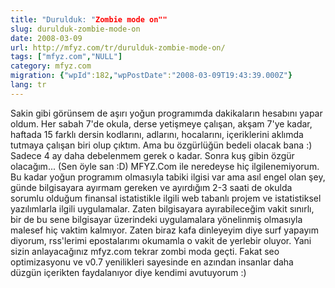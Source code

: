 ```yaml
---
title: "Durulduk: "Zombie mode on""
slug: durulduk-zombie-mode-on
date: 2008-03-09
url: http://mfyz.com/tr/durulduk-zombie-mode-on/
tags: ["mfyz.com","NULL"]
category: mfyz.com
migration: {"wpId":182,"wpPostDate":"2008-03-09T19:43:39.000Z"}
lang: tr
---
```


Sakin gibi görünsem de aşırı yoğun programımda dakikaların hesabını yapar oldum. Her sabah 7'de okula, derse yetişmeye çalışan, akşam 7'ye kadar, haftada 15 farklı dersin kodlarını, adlarını, hocalarını, içeriklerini aklımda tutmaya çalışan biri olup çıktım. Ama bu özgürlüğün bedeli olacak bana :) Sadece 4 ay daha debelenmem gerek o kadar. Sonra kuş gibin özgür olacağım... (Sen öyle san :D) MFYZ.Com ile neredeyse hiç ilgilenemiyorum. Bu kadar yoğun programım olmasıyla tabiki ilgisi var ama asıl engel olan şey, günde bilgisayara ayırmam gereken ve ayırdığım 2-3 saati de okulda sorumlu olduğum finansal istatistikle ilgili web tabanlı projem ve istatistiksel yazılımlarla ilgili uygulamalar. Zaten bilgisayara ayırabileceğim vakit sınırlı, bir de bu sene bilgisayar üzerindeki uygulamalara yönelinmiş olmasıyla malesef hiç vaktim kalmıyor. Zaten biraz kafa dinleyeyim diye surf yapayım diyorum, rss'lerimi epostalarımı okumamla o vakit de yerlebir oluyor. Yani sizin anlayacağınız mfyz.com tekrar zombi moda geçti. Fakat seo optimizasyonu ve v0.7 yenilikleri sayesinde en azından insanlar daha düzgün içerikten faydalanıyor diye kendimi avutuyorum :)
